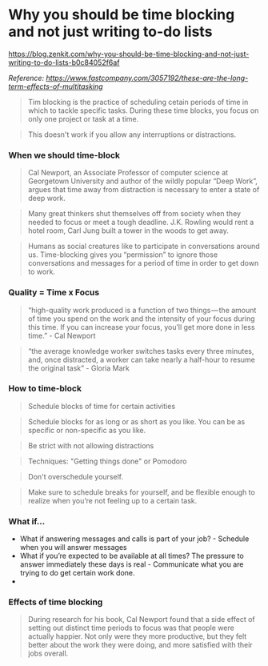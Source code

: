 # Why you should be time blocking and not just writing to-do lists

https://blog.zenkit.com/why-you-should-be-time-blocking-and-not-just-writing-to-do-lists-b0c84052f6af

_Reference: https://www.fastcompany.com/3057192/these-are-the-long-term-effects-of-multitasking_

> Tim blocking is the practice of scheduling cetain periods of time in which to tackle specific tasks. During these time blocks, you focus on only one project or task at a time.

> This doesn't work if you allow any interruptions or distractions.

### When we should time-block

> Cal Newport, an Associate Professor of computer science at Georgetown University and author of the wildly popular “Deep Work”, argues that time away from distraction is necessary to enter a state of deep work.

> Many great thinkers shut themselves off from society when they needed to focus or meet a tough deadline. J.K. Rowling would rent a hotel room, Carl Jung built a tower in the woods to get away.

> Humans as social creatures like to participate in conversations around us. Time-blocking gives you “permission” to ignore those conversations and messages for a period of time in order to get down to work.

### Quality = Time x Focus

> “high-quality work produced is a function of two things — the amount of time you spend on the work and the intensity of your focus during this time. If you can increase your focus, you’ll get more done in less time.” - Cal Newport

> “the average knowledge worker switches tasks every three minutes, and, once distracted, a worker can take nearly a half-hour to resume the original task” - Gloria Mark


### How to time-block

> Schedule blocks of time for certain activities

> Schedule blocks for as long or as short as you like. You can be as specific or non-specific as you like.

> Be strict with not allowing distractions

> Techniques: "Getting things done" or Pomodoro

> Don't overschedule yourself.

> Make sure to schedule breaks for yourself, and be flexible enough to realize when you’re not feeling up to a certain task.

### What if...

+ What if answering messages and calls is part of your job? - Schedule when you will answer messages
+ What if you’re expected to be available at all times? The pressure to answer immediately these days is real - Communicate what you are trying to do get certain work done.
+

### Effects of time blocking

> During research for his book, Cal Newport found that a side effect of setting out distinct time periods to focus was that people were actually happier.
> Not only were they more productive, but they felt better about the work they were doing, and more satisfied with their jobs overall.


